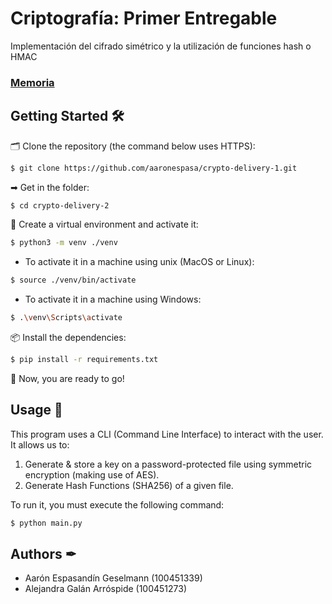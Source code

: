 # Criptografía: Primer Entregable
Implementación del cifrado simétrico y la utilización de funciones hash o HMAC 

### [Memoria](https://docs.google.com/document/d/1e-Pa_hk6-uhPsM5L6maCbG4aQ08K4H1y2EsEpnGzRkU/edit?usp=sharing)

## Getting Started 🛠
🗂 Clone the repository (the command below uses HTTPS):
```sh
$ git clone https://github.com/aaronespasa/crypto-delivery-1.git
```

➡ Get in the folder:
```sh
$ cd crypto-delivery-2
```

🌲 Create a virtual environment and activate it:
```sh
$ python3 -m venv ./venv
```

- To activate it in a machine using unix (MacOS or Linux):
```sh
$ source ./venv/bin/activate
```

- To activate it in a machine using Windows:
```sh
$ .\venv\Scripts\activate
```

📦 Install the dependencies:
```sh
$ pip install -r requirements.txt
```

🎉 Now, you are ready to go!

## Usage 📖
This program uses a CLI (Command Line Interface) to interact with the user. It allows us to:
1. Generate & store a key on a password-protected file using symmetric encryption (making use of AES).
2. Generate Hash Functions (SHA256) of a given file.

To run it, you must execute the following command:
```sh
$ python main.py
```

## Authors ✒
- Aarón Espasandín Geselmann (100451339)
- Alejandra Galán Arróspide (100451273)
